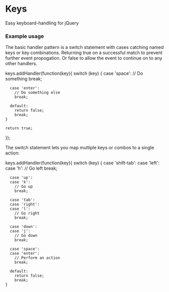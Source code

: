 Keys
====

Easy keyboard-handling for jQuery

### Example usage

The basic handler pattern is a switch statement with cases catching named 
keys or key combinations. Returning true on a successful match to prevent
further event propogation. Or false to allow the event to continue on to 
any other handlers.

  keys.addHandler(function(key){
    switch (key) {
      case 'space':
        // Do something
        break;

      case 'enter':
        // Do something else
        break;

      default:
        return false;
        break;
    }

    return true;
  });

The switch statement lets you map multiple keys or combos to a single action:

  keys.addHandler(function(key){
    switch (key) {
      case 'shift-tab':
      case 'left':
      case 'h':
        // Go left
        break;

      case 'up':
      case 'k':
        // Go up
        break;

      case 'tab':
      case 'right':
      case 'l':
        // Go right
        break;

      case 'down':
      case 'j':
        // Go down
        break;

      case 'space':
      case 'enter':
        // Perform an action
        break;

      default:
        return false;
        break;
    }


